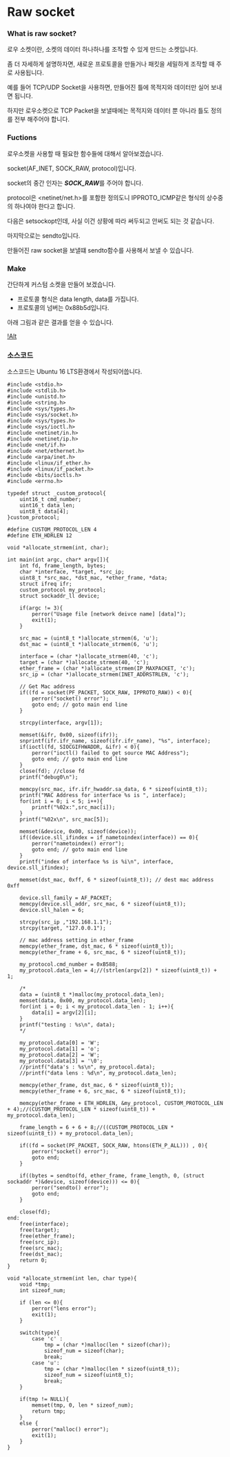 # Raw socket
### What is raw socket?
로우 소켓이란, 소켓의 데이터 하나하나를 조작할 수 있게 만드는 소켓입니다.

좀 더 자세하게 설명하자면, 새로운 프로토콜을 만들거나 패킷을 세밀하게 조작할 때 주로 사용됩니다.

예를 들어 TCP/UDP Socket을 사용하면, 만들어진 틀에 목적지와 데이터만 실어 보내면 됩니다.

하지만 로우소켓으로 TCP Packet을 보낼때에는 목적지와 데이터 뿐 아니라 틀도 정의를 전부 해주어야 합니다.

### Fuctions
로우소켓을 사용할 때 필요한 함수들에 대해서 알아보겠습니다.

socket(AF_INET, SOCK_RAW, protocol)입니다.

socket의 중간 인자는 ***SOCK_RAW***를 주어야 합니다.

protocol은 <netinet/net.h>를 포함한 정의도니 IPPROTO_ICMP같은 형식의 상수중의 하나여야 한다고 합니다.

다음은 setsockopt인데, 사실 이건 상황에 따라 써두되고 안써도 되는 것 같습니다.

마지막으로는 sendto입니다.

만들어진 raw socket을 보낼떄 sendto함수를 사용해서 보낼 수 있습니다.

### Make

간단하게 커스텀 소켓을 만들어 보겠습니다.

- 프로토콜 형식은 data length, data를 가집니다.
- 프로토콜의 넘버는 0x88b5d입니다.

아래 그림과 같은 결과를 얻을 수 있습니다.

[!Alt](https://github.com/Funniest/RawSocket/blob/master/img/packet.png)

### 소스코드
소스코드는 Ubuntu 16 LTS환경에서 작성되어씁니다.

```
#include <stdio.h>
#include <stdlib.h>
#include <unistd.h>
#include <string.h>
#include <sys/types.h>
#include <sys/socket.h>
#include <sys/types.h>
#include <sys/ioctl.h>
#include <netinet/in.h>
#include <netinet/ip.h>
#include <net/if.h>
#include <net/ethernet.h>
#include <arpa/inet.h>
#include <linux/if_ether.h>
#include <linux/if_packet.h>
#include <bits/ioctls.h>
#include <errno.h>

typedef struct _custom_protocol{
	uint16_t cmd_number;
	uint16_t data_len;
	uint8_t data[4];
}custom_protocol;

#define CUSTOM_PROTOCOL_LEN 4
#define ETH_HDRLEN 12

void *allocate_strmem(int, char);

int main(int argc, char* argv[]){
	int fd, frame_length, bytes;
	char *interface, *target, *src_ip;
	uint8_t *src_mac, *dst_mac, *ether_frame, *data;
	struct ifreq ifr;
	custom_protocol my_protocol;
	struct sockaddr_ll device;

	if(argc != 3){
		perror("Usage file [network deivce name] [data]");
		exit(1);
	}

	src_mac = (uint8_t *)allocate_strmem(6, 'u');
	dst_mac = (uint8_t *)allocate_strmem(6, 'u');

	interface = (char *)allocate_strmem(40, 'c');
	target = (char *)allocate_strmem(40, 'c');
	ether_frame = (char *)allocate_strmem(IP_MAXPACKET, 'c');
	src_ip = (char *)allocate_strmem(INET_ADDRSTRLEN, 'c');
	
	// Get Mac address
	if((fd = socket(PF_PACKET, SOCK_RAW, IPPROTO_RAW)) < 0){
		perror("socket() error");
		goto end; // goto main end line
	}

	strcpy(interface, argv[1]);
	
	memset(&ifr, 0x00, sizeof(ifr));
	snprintf(ifr.ifr_name, sizeof(ifr.ifr_name), "%s", interface);
	if(ioctl(fd, SIOCGIFHWADDR, &ifr) < 0){
		perror("ioctl() failed to get source MAC Address");
		goto end; // goto main end line
	}
	close(fd); //close fd
	printf("debug0\n");

	memcpy(src_mac, ifr.ifr_hwaddr.sa_data, 6 * sizeof(uint8_t));
	printf("MAC Address for interface %s is ", interface);
	for(int i = 0; i < 5; i++){
		printf("%02x:",src_mac[i]);
	}
	printf("%02x\n", src_mac[5]);

	memset(&device, 0x00, sizeof(device));
	if((device.sll_ifindex = if_nametoindex(interface)) == 0){
		perror("nametoindex() error");
		goto end; // goto main end line
	}
	printf("index of interface %s is %i\n", interface, device.sll_ifindex);

	memset(dst_mac, 0xff, 6 * sizeof(uint8_t)); // dest mac address 0xff
	
	device.sll_family = AF_PACKET;
	memcpy(device.sll_addr, src_mac, 6 * sizeof(uint8_t));
	device.sll_halen = 6;

	strcpy(src_ip ,"192.168.1.1");
	strcpy(target, "127.0.0.1");
	
	// mac address setting in ether_frame
	memcpy(ether_frame, dst_mac, 6 * sizeof(uint8_t));
	memcpy(ether_frame + 6, src_mac, 6 * sizeof(uint8_t));
	
	my_protocol.cmd_number = 0xB588;
	my_protocol.data_len = 4;//(strlen(argv[2]) * sizeof(uint8_t)) + 1;
	
	/*
	data = (uint8_t *)malloc(my_protocol.data_len);
	memset(data, 0x00, my_protocol.data_len);
	for(int i = 0; i < my_protocol.data_len - 1; i++){
		data[i] = argv[2][i];
	}
	printf("testing : %s\n", data);
	*/

	my_protocol.data[0] = 'W';
	my_protocol.data[1] = 'o';
	my_protocol.data[2] = 'W';
	my_protocol.data[3] = '\0';
	//printf("data's : %s\n", my_protocol.data);
	//printf("data lens : %d\n", my_protocol.data_len);

	memcpy(ether_frame, dst_mac, 6 * sizeof(uint8_t));
	memcpy(ether_frame + 6, src_mac, 6 * sizeof(uint8_t));
	
	memcpy(ether_frame + ETH_HDRLEN, &my_protocol, CUSTOM_PROTOCOL_LEN + 4);//(CUSTOM_PROTOCOL_LEN * sizeof(uint8_t)) + my_protocol.data_len);
	
	frame_length = 6 + 6 + 8;//((CUSTOM_PROTOCOL_LEN * sizeof(uint8_t)) + my_protocol.data_len);
	
	if((fd = socket(PF_PACKET, SOCK_RAW, htons(ETH_P_ALL))) , 0){
		perror("socket() error");
		goto end;
	}
	
	if((bytes = sendto(fd, ether_frame, frame_length, 0, (struct sockaddr *)&device, sizeof(device))) <= 0){
		perror("sendto() error");
		goto end;
	}

	close(fd);
end:
	free(interface);
	free(target);
	free(ether_frame);
	free(src_ip);
	free(src_mac);
	free(dst_mac);
	return 0;
}

void *allocate_strmem(int len, char type){
	void *tmp;
	int sizeof_num;

	if (len <= 0){
		perror("lens error");
		exit(1);
	}
	
	switch(type){
		case 'c' :
			tmp = (char *)malloc(len * sizeof(char));
			sizeof_num = sizeof(char);
			break;
		case 'u':
			tmp = (char *)malloc(len * sizeof(uint8_t));
			sizeof_num = sizeof(uint8_t);
			break;
	}

	if(tmp != NULL){
		memset(tmp, 0, len * sizeof_num);
		return tmp;
	}
	else {
		perror("malloc() error");
		exit(1);
	}
}
```
